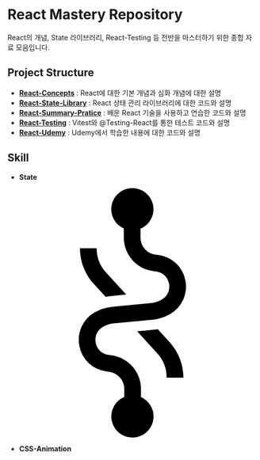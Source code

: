 # React Mastery Repository
React의 개념, State 라이브러리, React-Testing 등 전반을 마스터하기 위한 종합 자료 모음입니다.


## Project Structure
- **[React-Concepts](https://github.com/hongwontae/React/tree/main/React-Concepts)** : React에 대한 기본 개념과 심화 개념에 대한 설명
- **[React-State-Library](https://github.com/hongwontae/React/tree/main/React-State-Library)** : React 상태 관리 라이브러리에 대한 코드와 설명
- **[React-Summary-Pratice](https://github.com/hongwontae/React/tree/main/React-Summary-Pratice)** : 배운 React 기술을 사용하고 연습한 코드와 설명
- **[React-Testing](https://github.com/hongwontae/React/tree/main/React-Testing)** : Vitest와 @Testing-React를 통한 테스트 코드와 설명
- **[React-Udemy](https://github.com/hongwontae/React/tree/main/React-Udemy)** : Udemy에서 학습한 내용에 대한 코드와 설명



## Skill
- **State**

<svg role="img" viewBox="0 0 24 24" xmlns="http://www.w3.org/2000/svg"><title>Recoil</title><path d="M17.09 8.862a3.017 3.018 0 00-2.615-2.43l-.245-.03a1.662 1.662 0 01-1.453-1.645v-.856a2.028 2.028 0 10-1.602-.02v.874a3.263 3.264 0 002.855 3.236l.245.032c.764.096 1.144.66 1.246 1.155.1.495-.03 1.163-.698 1.55a2.569 2.569 0 01-1.055.337l-3.68.346a4.212 4.212 0 00-1.71.546 3.02 3.02 0 00-1.468 3.257 3.017 3.018 0 002.615 2.43l.245.032a1.662 1.662 0 011.453 1.644v.777a2.03 2.03 0 101.602.016v-.793a3.263 3.264 0 00-2.856-3.236l-.244-.032c-.764-.096-1.145-.66-1.246-1.155-.1-.495.03-1.163.697-1.55a2.569 2.569 0 011.057-.337l3.68-.345a4.212 4.212 0 001.71-.546 3.023 3.024 0 001.467-3.258zm-2.653 4.708a5.71 5.71 0 01-.436.06l-1.543.147 1.93 2.119a3.47 3.47 0 01.906 2.34H16.9a5.07 5.07 0 00-1.325-3.42zm-5.003-3.11a4.65 4.65 0 01.546-.08l1.427-.136L9.469 8.12a3.47 3.47 0 01-.905-2.34H6.963c0 1.267.47 2.483 1.324 3.42z"/></svg>

- **CSS-Animation**


  

